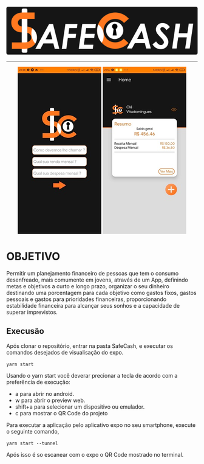<p align="center"><img src="./Imgs-README/TextoLogo.png"></p>
  
---
  
<p align="center"><img src="./Imgs-README/login.png"> <img src="./Imgs-README/home.png"></p>
  
# OBJETIVO

Permitir um planejamento financeiro de pessoas que tem o consumo desenfreado, mais comumente em jovens, através de um App, definindo metas e objetivos a curto e longo prazo, organizar o seu dinheiro destinando uma porcentagem para cada objetivo como gastos fixos, gastos pessoais e gastos para prioridades financeiras, proporcionando estabilidade financeira para alcançar seus sonhos e a capacidade de superar imprevistos.

## Execusão

Após clonar o repositório, entrar na pasta SafeCash, e executar os comandos desejados de visualisação do expo.
  
```
yarn start
```

Usando o yarn start você deverar precionar a tecla de acordo com a preferência de execução:
  
* a para abrir no android.
* w para abrir o preview web.
* shift+a para selecionar um dispositivo ou emulador.
* c para mostrar o QR Code do projeto
  
Para executar a aplicação pelo aplicativo expo no seu smartphone, execute o seguinte comando,
  
```
yarn start --tunnel
```
  
Após isso é so escanear com o expo o QR Code mostrado no terminal.
